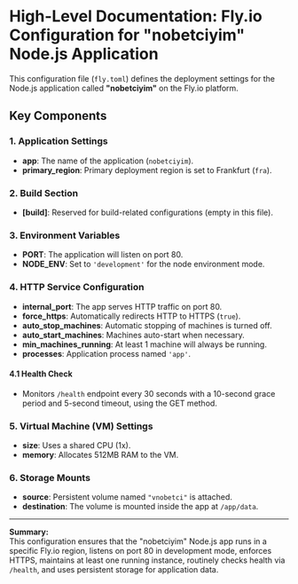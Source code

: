 # High-Level Documentation: Fly.io Configuration for "nobetciyim" Node.js Application

This configuration file (`fly.toml`) defines the deployment settings for the Node.js application called **"nobetciyim"** on the Fly.io platform.

## Key Components

### 1. Application Settings
- **app**: The name of the application (`nobetciyim`).
- **primary_region**: Primary deployment region is set to Frankfurt (`fra`).

### 2. Build Section
- **[build]**: Reserved for build-related configurations (empty in this file).

### 3. Environment Variables
- **PORT**: The application will listen on port 80.
- **NODE_ENV**: Set to `'development'` for the node environment mode.

### 4. HTTP Service Configuration
- **internal_port**: The app serves HTTP traffic on port 80.
- **force_https**: Automatically redirects HTTP to HTTPS (`true`).
- **auto_stop_machines**: Automatic stopping of machines is turned off.
- **auto_start_machines**: Machines auto-start when necessary.
- **min_machines_running**: At least 1 machine will always be running.
- **processes**: Application process named `'app'`.

#### 4.1 Health Check
- Monitors `/health` endpoint every 30 seconds with a 10-second grace period and 5-second timeout, using the GET method.

### 5. Virtual Machine (VM) Settings
- **size**: Uses a shared CPU (1x).
- **memory**: Allocates 512MB RAM to the VM.

### 6. Storage Mounts
- **source**: Persistent volume named `"vnobetci"` is attached.
- **destination**: The volume is mounted inside the app at `/app/data`.

---

**Summary:**  
This configuration ensures that the "nobetciyim" Node.js app runs in a specific Fly.io region, listens on port 80 in development mode, enforces HTTPS, maintains at least one running instance, routinely checks health via `/health`, and uses persistent storage for application data.